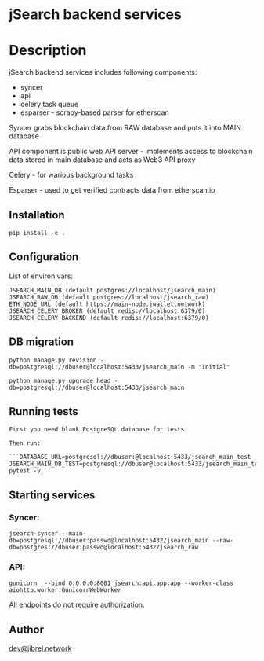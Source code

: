 # jSearch backend services

# Description

jSearch backend services includes following components: 

- syncer
- api
- celery task queue
- esparser - scrapy-based parser for etherscan

Syncer grabs blockchain data from RAW database and puts it into MAIN database

API component is public web API server - implements access to blockchain data stored in main database and acts as Web3 API proxy

Celery - for warious background tasks

Esparser - used to get verified contracts data from etherscan.io

## Installation
```pip install -e .```

## Configuration
List of environ vars:
```
JSEARCH_MAIN_DB (default postgres://localhost/jsearch_main)
JSEARCH_RAW_DB (default postgres://localhost/jsearch_raw)
ETH_NODE_URL (default https://main-node.jwallet.network)
JSEARCH_CELERY_BROKER (default redis://localhost:6379/0)
JSEARCH_CELERY_BACKEND (default redis://localhost:6379/0)
```

## DB migration
```python manage.py revision -db=postgresql://dbuser@localhost:5433/jsearch_main -m "Initial"```

```python manage.py upgrade head -db=postgresql://dbuser@localhost:5433/jsearch_main```

## Running tests
    
    First you need blank PostgreSQL database for tests

    Then run:

    ```DATABASE_URL=postgresql://dbuser:@localhost:5433/jsearch_main_test JSEARCH_MAIN_DB_TEST=postgresql://dbuser@localhost:5433/jsearch_main_test pytest -v```


## Starting services

### Syncer:
```jsearch-syncer --main-db=postgresql://dbuser:passwd@localhost:5432/jsearch_main --raw-db=postgres://dbuser:passwd@localhost:5432/jsearch_raw```

### API:
```gunicorn  --bind 0.0.0.0:8081 jsearch.api.app:app --worker-class aiohttp.worker.GunicornWebWorker```

 All endpoints do not require authorization.

## Author

dev@jibrel.network

